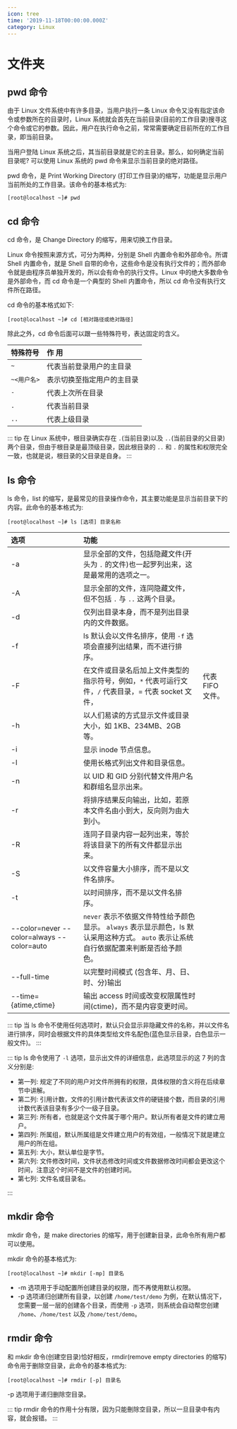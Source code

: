 ```yaml
---
icon: tree
time: '2019-11-18T00:00:00.000Z'
category: Linux
---
```


# 文件夹

## pwd 命令

由于 Linux 文件系统中有许多目录，当用户执行一条 Linux 命令又没有指定该命令或参数所在的目录时，Linux 系统就会首先在当前目录\(目前的工作目录\)搜寻这个命令或它的参数。因此，用户在执行命令之前，常常需要确定目前所在的工作目录，即当前目录。

当用户登陆 Linux 系统之后，其当前目录就是它的主目录。那么，如何确定当前目录呢? 可以使用 Linux 系统的 pwd 命令来显示当前目录的绝对路径。

pwd 命令，是 Print Working Directory \(打印工作目录\)的缩写，功能是显示用户当前所处的工作目录。该命令的基本格式为:

```text
[root@localhost ~]# pwd
```

## cd 命令

cd 命令，是 Change Directory 的缩写，用来切换工作目录。

Linux 命令按照来源方式，可分为两种，分别是 Shell 内置命令和外部命令。所谓 Shell 内置命令，就是 Shell 自带的命令，这些命令是没有执行文件的；而外部命令就是由程序员单独开发的，所以会有命令的执行文件。Linux 中的绝大多数命令是外部命令，而 cd 命令是一个典型的 Shell 内置命令，所以 cd 命令没有执行文件所在路径。

cd 命令的基本格式如下:

```text
[root@localhost ~]# cd [相对路径或绝对路径]
```

除此之外，cd 命令后面可以跟一些特殊符号，表达固定的含义。

| 特殊符号 | 作 用 |
| :--- | :--- |
| `~` | 代表当前登录用户的主目录 |
| `~<用户名>` | 表示切换至指定用户的主目录 |
| `-` | 代表上次所在目录 |
| `.` | 代表当前目录 |
| `..` | 代表上级目录 |

::: tip 在 Linux 系统中，根目录确实存在 `.`\(当前目录\)以及 `..`\(当前目录的父目录\)两个目录，但由于根目录是最顶级目录，因此根目录的 `..` 和 `.` 的属性和权限完全一致，也就是说，根目录的父目录是自身。 :::

## ls 命令

ls 命令，list 的缩写，是最常见的目录操作命令，其主要功能是显示当前目录下的内容。此命令的基本格式为:

```text
[root@localhost ~]# ls [选项] 目录名称
```

| 选项 | 功能 |  |
| :--- | :--- | :--- |
| -a | 显示全部的文件，包括隐藏文件\(开头为 `.` 的文件\)也一起罗列出来，这是最常用的选项之一。 |  |
| -A | 显示全部的文件，连同隐藏文件，但不包括 `.` 与 `..` 这两个目录。 |  |
| -d | 仅列出目录本身，而不是列出目录内的文件数据。 |  |
| -f | ls 默认会以文件名排序，使用 `-f` 选项会直接列出结果，而不进行排序。 |  |
| -F | 在文件或目录名后加上文件类型的指示符号，例如，`*` 代表可运行文件，`/` 代表目录，= 代表 socket 文件， | 代表 FIFO 文件。 |
| -h | 以人们易读的方式显示文件或目录大小，如 1KB、234MB、2GB 等。 |  |
| -i | 显示 inode 节点信息。 |  |
| -l | 使用长格式列出文件和目录信息。 |  |
| -n | 以 UID 和 GID 分别代替文件用户名和群组名显示出来。 |  |
| -r | 将排序结果反向输出，比如，若原本文件名由小到大，反向则为由大到小。 |  |
| -R | 连同子目录内容一起列出来，等於将该目录下的所有文件都显示出来。 |  |
| -S | 以文件容量大小排序，而不是以文件名排序。 |  |
| -t | 以时间排序，而不是以文件名排序。 |  |
| --color=never --color=always --color=auto | `never` 表示不依据文件特性给予颜色显示。 `always` 表示显示颜色，ls 默认采用这种方式。 `auto` 表示让系统自行依据配置来判断是否给予颜色。 |  |
| --full-time | 以完整时间模式 \(包含年、月、日、时、分\)输出 |  |
| --time={atime,ctime} | 输出 access 时间或改变权限属性时间\(ctime\)，而不是内容变更时间。 |  |

::: tip 当 ls 命令不使用任何选项时，默认只会显示非隐藏文件的名称，并以文件名进行排序，同时会根据文件的具体类型给文件名配色\(蓝色显示目录，白色显示一般文件\)。 :::

::: tip ls 命令使用了 `-l` 选项，显示出文件的详细信息，此选项显示的这 7 列的含义分别是:

* 第一列: 规定了不同的用户对文件所拥有的权限，具体权限的含义将在后续章节中讲解。
* 第二列: 引用计数，文件的引用计数代表该文件的硬链接个数，而目录的引用计数代表该目录有多少个一级子目录。
* 第三列: 所有者，也就是这个文件属于哪个用户。默认所有者是文件的建立用户。
* 第四列: 所属组，默认所属组是文件建立用户的有效组，一般情况下就是建立用户的所在组。
* 第五列: 大小，默认单位是字节。
* 第六列: 文件修改时间，文件状态修改时间或文件数据修改时间都会更改这个时间，注意这个时间不是文件的创建时间。
* 第七列: 文件名或目录名。

:::

## mkdir 命令

mkdir 命令，是 make directories 的缩写，用于创建新目录，此命令所有用户都可以使用。

mkdir 命令的基本格式为:

```text
[root@localhost ~]# mkdir [-mp] 目录名
```

* -m 选项用于手动配置所创建目录的权限，而不再使用默认权限。
* -p 选项递归创建所有目录，以创建 `/home/test/demo` 为例，在默认情况下，您需要一层一层的创建各个目录，而使用 `-p` 选项，则系统会自动帮您创建 `/home`、`/home/test` 以及 `/home/test/demo`。

## rmdir 命令

和 mkdir 命令\(创建空目录\)恰好相反，rmdir\(remove empty directories 的缩写\)命令用于删除空目录，此命令的基本格式为:

```text
[root@localhost ~]# rmdir [-p] 目录名
```

-p 选项用于递归删除空目录。

::: tip rmdir 命令的作用十分有限，因为只能刪除空目录，所以一旦目录中有内容，就会报错。 :::

